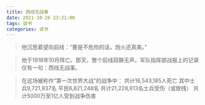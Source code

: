 ```yaml
---
title: 西线无战事
date: 2021-10-26 23:21:00
tags: 读书
categories: 读书
---
```


> 他沉思着望向前线：“要是不危险的话，炮火还真美。”

<!-- more -->

> 他于1918年10月阵亡。那天，整个前线寂静无声。军队指挥部战报上的记录仅有一句：西线无战事。

> 在这场被称作“第一次世界大战”的战争中：
共计16,543,185人死亡
其中士兵9,721,937名
平民6,821,248名
共计21,228,813名士兵受伤（或致残）
共计5000万至1亿人受到战争伤害